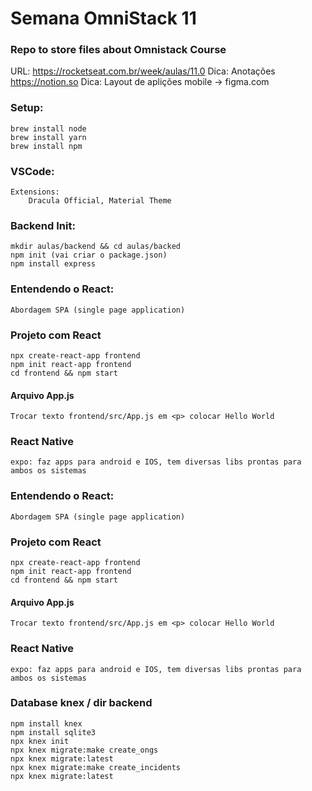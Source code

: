 # Semana OmniStack 11
### Repo to store files about Omnistack Course

URL: https://rocketseat.com.br/week/aulas/11.0
Dica: Anotações https://notion.so
Dica: Layout de aplições mobile -> figma.com

### Setup:
    brew install node
    brew install yarn
    brew install npm

### VSCode:
    Extensions:
        Dracula Official, Material Theme

### Backend Init:
    mkdir aulas/backend && cd aulas/backed
    npm init (vai criar o package.json)
    npm install express

### Entendendo o React:
    Abordagem SPA (single page application)

### Projeto com React
    npx create-react-app frontend
    npm init react-app frontend
    cd frontend && npm start

#### Arquivo App.js
    Trocar texto frontend/src/App.js em <p> colocar Hello World

### React Native
    expo: faz apps para android e IOS, tem diversas libs prontas para ambos os sistemas


### Entendendo o React:
    Abordagem SPA (single page application)

### Projeto com React
    npx create-react-app frontend
    npm init react-app frontend
    cd frontend && npm start

#### Arquivo App.js
    Trocar texto frontend/src/App.js em <p> colocar Hello World

### React Native
    expo: faz apps para android e IOS, tem diversas libs prontas para ambos os sistemas

### Database knex / dir backend
    npm install knex
    npm install sqlite3
    npx knex init
    npx knex migrate:make create_ongs
    npx knex migrate:latest
    npx knex migrate:make create_incidents
    npx knex migrate:latest